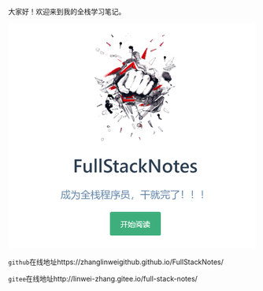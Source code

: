 大家好！欢迎来到我的全栈学习笔记。

![image](https://raw.githubusercontent.com/zhanglinweigithub/FullStackNotes/master/image-20230410152203086.png)

`github`在线地址https://zhanglinweigithub.github.io/FullStackNotes/

`gitee`在线地址http://linwei-zhang.gitee.io/full-stack-notes/